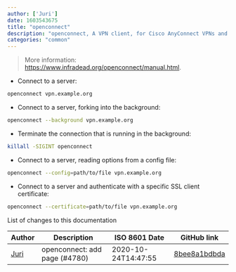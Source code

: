 ```yaml
---
author: ['Juri']
date: 1603543675
title: "openconnect"
description: "openconnect, A VPN client, for Cisco AnyConnect VPNs and others."
categories: "common"
---
```

> More information: <https://www.infradead.org/openconnect/manual.html>.

- Connect to a server:

```bash
openconnect vpn.example.org
```

- Connect to a server, forking into the background:

```bash
openconnect --background vpn.example.org
```

- Terminate the connection that is running in the background:

```bash
killall -SIGINT openconnect
```

- Connect to a server, reading options from a config file:

```bash
openconnect --config=path/to/file vpn.example.org
```

- Connect to a server and authenticate with a specific SSL client certificate:

```bash
openconnect --certificate=path/to/file vpn.example.org
```
List of changes to this documentation


Author | Description | ISO 8601 Date | GitHub link
------|-----|-----|-----
[Juri](mailto:juri.dispan@posteo.net) | openconnect: add page (#4780) | 2020-10-24T14:47:55 | [8bee8a1bdbda](https://github.com/tldr-pages/tldr/commit/8bee8a1bdbdaca8244afe3736564c8107dbf1811)


